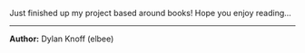 Just finished up my project based around books! Hope you enjoy reading...

---
**Author:** Dylan Knoff (elbee)